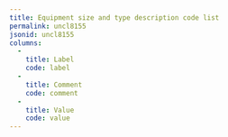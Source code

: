 ```yaml
---
title: Equipment size and type description code list
permalink: uncl8155
jsonid: uncl8155
columns:
  - 
    title: Label
    code: label
  - 
    title: Comment
    code: comment
  - 
    title: Value
    code: value
---
```

